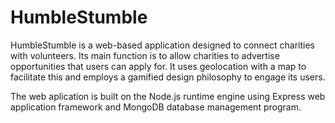 # HumbleStumble

HumbleStumble is a web-based application designed to connect charities with 
volunteers. Its main function is to allow charities to advertise opportunities that users 
can apply for. It uses geolocation with a map to facilitate this and employs a gamified 
design philosophy to engage its users.

The web aplication is built on the Node.js runtime engine using Express web application framework and MongoDB database management program.

